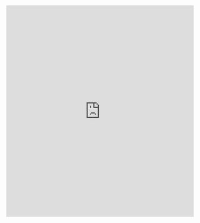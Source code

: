 <p><iframe allowfullscreen width="100%" height="569" class="google-slides-iframe" frameborder="0" scrolling="no" src="https://docs.google.com/presentation/d/e/2PACX-1vQkGClOEjKV-_TDCXJsynmXMpjkvX9G2HW0EQeYSzer7Mel3WhE7cpX1sDOt84Te1wqKlII2hEEkV2K/embed?start=false&amp;loop=false&amp;delayms=3000"></iframe></p>